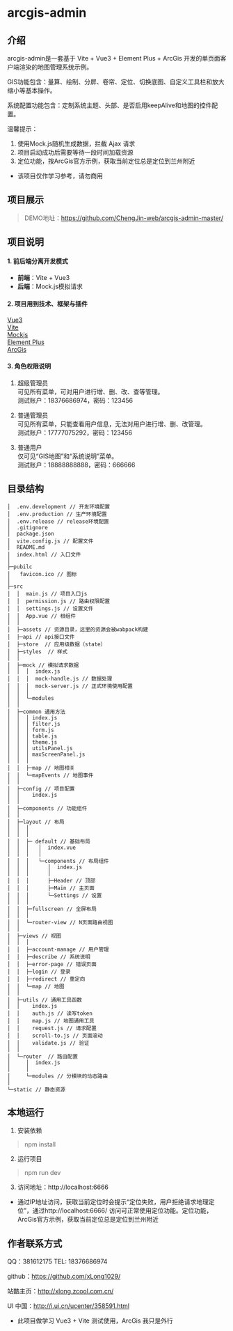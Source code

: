# arcgis-admin

## 介绍

arcgis-admin是一套基于 Vite + Vue3 + Element Plus + ArcGis 开发的单页面客户端渲染的地图管理系统示例。  

GIS功能包含：量算、绘制、分屏、卷帘、定位、切换底图、自定义工具栏和放大缩小等基本操作。  

系统配置功能包含：定制系统主题、头部、是否启用keepAlive和地图的控件配置。  

温馨提示：
1. 使用Mock.js随机生成数据，拦截 Ajax 请求
2. 项目启动成功后需要等待一段时间加载资源
3. 定位功能，按ArcGis官方示例，获取当前定位总是定位到兰州附近

* 该项目仅作学习参考，请勿商用

## 项目展示

> DEMO地址：https://github.com/ChengJin-web/arcgis-admin-master/

## 项目说明

#### 1. 前后端分离开发模式

- **前端**：Vite + Vue3
- **后端**：Mock.js模拟请求

#### 2. 项目用到技术、框架与插件

[Vue3](https://v3.vuejs.org/)<br/>
[Vite](https://cn.vitejs.dev/)<br/>
[Mockjs](http://mockjs.com/)<br/>
[Element Plus](https://github.com/element-plus)<br/>
[ArcGis](https://developers.arcgis.com/javascript/latest)<br/>

#### 3. 角色权限说明

1. 超级管理员  
可见所有菜单，可对用户进行增、删、改、查等管理。  
测试账户：18376686974，密码：123456
2. 普通管理员  
可见所有菜单，只能查看用户信息，无法对用户进行增、删、改管理。  
测试账户：17777075292，密码：123456

3. 普通用户  
仅可见“GIS地图”和“系统说明”菜单。  
测试账户：18888888888，密码：666666


## 目录结构

```
│  .env.development // 开发环境配置
│  .env.production // 生产环境配置
│  .env.release // release环境配置
│  .gitignore
│  package.json
│  vite.config.js // 配置文件
│  README.md
│  index.html // 入口文件
│
├─pubilc
│   favicon.ico // 图标
│
├─src
│  │  main.js // 项目入口js
│  │  permission.js // 路由权限配置
│  │  settings.js // 设置文件
│  │  App.vue // 根组件
│  │
│  ├─assets // 资源目录，这里的资源会被wabpack构建
│  ├─api // api接口文件
│  ├─store  // 应用级数据（state）
│  ├─styles  // 样式
│  │
│  ├─mock // 模拟请求数据
│  │  │  index.js
│  │  │  mock-handle.js // 数据处理
│  │  │  mock-server.js // 正式环境使用配置
│  │  │
│  │  └─modules
│  │
│  ├─common 通用方法
│  │  │ index.js
│  │  │ filter.js
│  │  │ form.js
│  │  │ table.js
│  │  │ theme.js
│  │  │ utilsPanel.js
│  │  │ maxScreenPanel.js
│  │  │
│  │  ├─map // 地图相关
│  │  └─mapEvents // 地图事件
│  │
│  ├─config // 项目配置
│  │    index.js
│  │
│  ├─components // 功能组件
│  │
│  ├─layout // 布局
│  │  │
│  │  │
│  │  ├─ default // 基础布局
│  │  │   │  index.vue
│  │  │   │
│  │  │   └─components // 布局组件
│  │  │      │  index.js
│  │  │      │
│  │  │      ├─Header // 顶部
│  │  │      ├─Main // 主页面
│  │  │      └─Settings // 设置
│  │  │
│  │  ├─fullscreen // 全屏布局
│  │  │
│  │  └─router-view // N页面路由视图
│  │
│  ├─views // 视图
│  │  │
│  │  ├─account-manage // 用户管理
│  │  ├─describe // 系统说明
│  │  ├─error-page // 错误页面
│  │  ├─login // 登录
│  │  ├─redirect // 重定向
│  │  └─map // 地图
│  │
│  ├─utils // 通用工具函数
│  │    index.js
│  │    auth.js // 读写token
│  │    map.js // 地图通用工具
│  │    request.js // 请求配置
│  │    scroll-to.js // 页面滚动
│  │    validate.js // 验证
│  │
│  └─router  // 路由配置
│     │  index.js
│     │
│     └─modules // 分模块的动态路由
│
└─static // 静态资源
```

## 本地运行
1. 安装依赖
> npm install
2. 运行项目
> npm run dev
3. 访问地址：http://localhost:6666

* 通过IP地址访问，获取当前定位时会提示“定位失败，用户拒绝请求地理定位”，通过http://localhost:6666/ 访问可正常使用定位功能。定位功能，ArcGis官方示例，获取当前定位总是定位到兰州附近

## 作者联系方式

QQ：381612175
TEL: 18376686974

github：https://github.com/xLong1029/

站酷主页：http://xlong.zcool.com.cn/

UI 中国：http://i.ui.cn/ucenter/358591.html

- 此项目做学习 Vue3 + Vite 测试使用，ArcGis 我只是外行